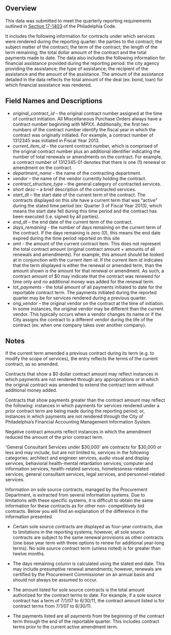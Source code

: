 ## Overview

This data was submitted to meet the quarterly reporting requirements outlined in  [Section 17-1403](http://phillycode.org/17-1403/) of the Philadelphia Code. 

It includes the following information for contracts under which services were rendered during the reporting quarter: the parties to the contract; the subject matter of the contract; the term of the contract; the length of the term remaining; the total dollar amount of the contract and the total payments made to date. The data also includes the following information for financial assistance provided during the reporting period: the city agency providing the assistance; the type of assistance; the recipient of the assistance and the amount of the assistance. The amount of the assistance detailed in the data reflects the total amount of the deal (ex: bond, loan) for which financial assistance was rendered. 

## Field Names and Descriptions

* *original_contract_id* – the original contract number assigned at the time of contract initiation.  All Miscellaneous Purchase Orders always have a contract number beginning with MPXX.  Additionally, the first two numbers of the contract number identify the fiscal year in which the contract was originally initiated.  For example, a contract number of 1312345 was initiated in Fiscal Year 2013.
* *current_item_id* – the current contract number, which is comprised of the original contract number plus an additional identifier indicating the number of total renewals or amendments on the contract.  For example, a contract number of 1312345-01 denotes that there is one (1) renewal or amendment on the contract. 
* *department_name*  - the name of the contracting department.
* *vendor* – the name of the vendor currently holding the contract.
* *contract_structure_type* – the general category of contracted services. 
* *short desc* – a brief description of the contracted services. 
* *start_dt* – the start date of the current term of the contract.  The contracts displayed on this site have a current term that was “active” during the stated time period (ex: Quarter 3 of Fiscal Year 2013), which means the start date fell during this time period and the contract has been executed (i.e. signed by all parties). 
* *end_dt* – the end date of the current term of the contract.
* *days_remaining*  - the number of days remaining on the current term of the contract.  If the days remaining is zero (0), this means the end date expired during the time period reported on this site
* *amt* - the amount of the current contract item.  This does not represent the total contract amount (original contract amount + amounts of all renewals and amendments).  For example, this amount should be looked at in conjunction with the current item id.  If the current item id indicates that the term displayed is either the renewal or amended term, than the amount shown is the amount for that renewal or amendment.  As such, a contract amount of $0 may indicate that the contract was renewed for time only and no additional money was added for the renewal term. 
* *tot_payments* -  the total amount of all payments initiated to date for the reportable contract term.  The payments initiated during the reported quarter may be for services rendered during a previous quarter.
* *orig_vendor* – the original vendor on the contract at the time of initiation.  In some instances, the original vendor may be different than the current vendor.   This typically occurs when a vendor changes its name or if the City assigns the contract to a different vendor during the life of the contract (ex:  when one company takes over another company).


## Notes

If the current term amended a previous contract during its term (e.g. to modify the scope of services), the entry reflects the terms of the current contract, as so amended.

Contracts that show a $0 dollar contract amount may reflect instances in which payments are not rendered through any appropriations or in which the original contract was amended to extend the contract term without additional money added.

Contracts that show payments greater than the contract amount may reflect the following: instances in which payments for services rendered under a prior contract term are being made during the reporting period; or, instances in which payments are not rendered through the City of Philadelphia’s Financial Accounting Management Information System.

Negative contract amounts reflect instances in which the amendment reduced the amount of the prior contract term.

'General Consultant Services under $30,000' are contracts for $30,000 or less and may include, but are not limited to, services in the following categories: architect and engineer services, audio visual and display services, behavioral health-mental retardation services, computer and information services, health-related services, homelessness-related services, general consultant services, legal services, and personnel-related services.

Information on sole source contracts, managed by the Procurement Department, is extracted from several information systems. Due to limitations with these specific systems, it is difficult to obtain the same information for these contracts as for other non- competitively bid contracts. Below you will find an explanation of the difference in the information presented.

* Certain sole source contracts are displayed as four-year contracts, due to limitations in the reporting systems; however, all sole source contracts are subject to the same renewal provisions as other contracts (one base year term with three options to renew for additional year-long terms). No sole source contract term (unless noted) is for greater than twelve months.

* The days remaining column is calculated using the stated end date. This may include presumptive renewal amendments; however, renewals are certified by the Procurement Commissioner on an annual basis and should not always be assumed to occur.

* The amount listed for sole source contracts is the total amount authorized for the contract terms to date. For example, if a sole source contract has a term of 7/1/07 to 6/30/11, the contract amount listed is for contract terms from 7/1/07 to 6/30/11.

* The payments listed are all payments from the beginning of the contract term through the end of the reportable quarter. This includes contract terms prior to the current active amendment term.